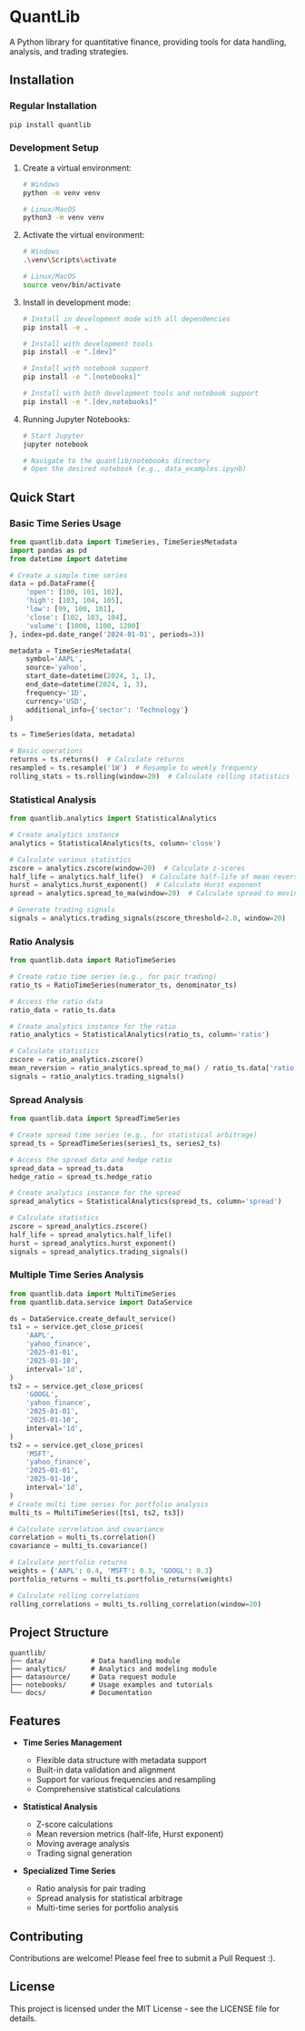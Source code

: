 # QuantLib

A Python library for quantitative finance, providing tools for data handling, analysis, and trading strategies.

## Installation

### Regular Installation
```bash
pip install quantlib
```

### Development Setup

1. Create a virtual environment:
   ```bash
   # Windows
   python -m venv venv
   
   # Linux/MacOS
   python3 -m venv venv
   ```

2. Activate the virtual environment:
   ```bash
   # Windows
   .\venv\Scripts\activate
   
   # Linux/MacOS
   source venv/bin/activate
   ```

3. Install in development mode:
   ```bash
   # Install in development mode with all dependencies
   pip install -e .
   
   # Install with development tools
   pip install -e ".[dev]"
   
   # Install with notebook support
   pip install -e ".[notebooks]"
   
   # Install with both development tools and notebook support
   pip install -e ".[dev,notebooks]"
   ```

4. Running Jupyter Notebooks:
   ```bash
   # Start Jupyter
   jupyter notebook
   
   # Navigate to the quantlib/notebooks directory
   # Open the desired notebook (e.g., data_examples.ipynb)
   ```

## Quick Start

### Basic Time Series Usage

```python
from quantlib.data import TimeSeries, TimeSeriesMetadata
import pandas as pd
from datetime import datetime

# Create a simple time series
data = pd.DataFrame({
    'open': [100, 101, 102],
    'high': [103, 104, 105],
    'low': [99, 100, 101],
    'close': [102, 103, 104],
    'volume': [1000, 1100, 1200]
}, index=pd.date_range('2024-01-01', periods=3))

metadata = TimeSeriesMetadata(
    symbol='AAPL',
    source='yahoo',
    start_date=datetime(2024, 1, 1),
    end_date=datetime(2024, 1, 3),
    frequency='1D',
    currency='USD',
    additional_info={'sector': 'Technology'}
)

ts = TimeSeries(data, metadata)

# Basic operations
returns = ts.returns()  # Calculate returns
resampled = ts.resample('1W')  # Resample to weekly frequency
rolling_stats = ts.rolling(window=20)  # Calculate rolling statistics
```

### Statistical Analysis

```python
from quantlib.analytics import StatisticalAnalytics

# Create analytics instance
analytics = StatisticalAnalytics(ts, column='close')

# Calculate various statistics
zscore = analytics.zscore(window=20)  # Calculate z-scores
half_life = analytics.half_life()  # Calculate half-life of mean reversion
hurst = analytics.hurst_exponent()  # Calculate Hurst exponent
spread = analytics.spread_to_ma(window=20)  # Calculate spread to moving average

# Generate trading signals
signals = analytics.trading_signals(zscore_threshold=2.0, window=20)
```

### Ratio Analysis

```python
from quantlib.data import RatioTimeSeries

# Create ratio time series (e.g., for pair trading)
ratio_ts = RatioTimeSeries(numerator_ts, denominator_ts)

# Access the ratio data
ratio_data = ratio_ts.data

# Create analytics instance for the ratio
ratio_analytics = StatisticalAnalytics(ratio_ts, column='ratio')

# Calculate statistics
zscore = ratio_analytics.zscore()
mean_reversion = ratio_analytics.spread_to_ma() / ratio_ts.data['ratio']
signals = ratio_analytics.trading_signals()
```

### Spread Analysis

```python
from quantlib.data import SpreadTimeSeries

# Create spread time series (e.g., for statistical arbitrage)
spread_ts = SpreadTimeSeries(series1_ts, series2_ts)

# Access the spread data and hedge ratio
spread_data = spread_ts.data
hedge_ratio = spread_ts.hedge_ratio

# Create analytics instance for the spread
spread_analytics = StatisticalAnalytics(spread_ts, column='spread')

# Calculate statistics
zscore = spread_analytics.zscore()
half_life = spread_analytics.half_life()
hurst = spread_analytics.hurst_exponent()
signals = spread_analytics.trading_signals()
```

### Multiple Time Series Analysis

```python
from quantlib.data import MultiTimeSeries
from quantlib.data.service import DataService

ds = DataService.create_default_service()
ts1 = = service.get_close_prices(
    'AAPL',
    'yahoo_finance',
    '2025-01-01',
    '2025-01-10',
    interval='1d',
)
ts2 = = service.get_close_prices(
    'GOOGL',
    'yahoo_finance',
    '2025-01-01',
    '2025-01-10',
    interval='1d',
)
ts2 = = service.get_close_prices(
    'MSFT',
    'yahoo_finance',
    '2025-01-01',
    '2025-01-10',
    interval='1d',
)
# Create multi time series for portfolio analysis
multi_ts = MultiTimeSeries([ts1, ts2, ts3])

# Calculate correlation and covariance
correlation = multi_ts.correlation()
covariance = multi_ts.covariance()

# Calculate portfolio returns
weights = {'AAPL': 0.4, 'MSFT': 0.3, 'GOOGL': 0.3}
portfolio_returns = multi_ts.portfolio_returns(weights)

# Calculate rolling correlations
rolling_correlations = multi_ts.rolling_correlation(window=20)
```

## Project Structure

```
quantlib/
├── data/           # Data handling module
├── analytics/      # Analytics and modeling module
├── datasource/     # Data request module
├── notebooks/      # Usage examples and tutorials
└── docs/           # Documentation
```

## Features

- **Time Series Management**
  - Flexible data structure with metadata support
  - Built-in data validation and alignment
  - Support for various frequencies and resampling
  - Comprehensive statistical calculations

- **Statistical Analysis**
  - Z-score calculations
  - Mean reversion metrics (half-life, Hurst exponent)
  - Moving average analysis
  - Trading signal generation

- **Specialized Time Series**
  - Ratio analysis for pair trading
  - Spread analysis for statistical arbitrage
  - Multi-time series for portfolio analysis

## Contributing

Contributions are welcome! Please feel free to submit a Pull Request :).

## License

This project is licensed under the MIT License - see the LICENSE file for details. 